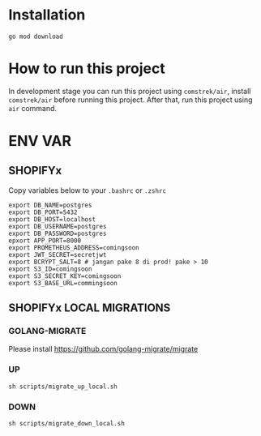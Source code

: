 # Installation
```
go mod download
```

# How to run this project
In development stage you can run this project using `comstrek/air`, install `comstrek/air` before running this project. After that, run this project using `air` command.

# ENV VAR

## SHOPIFYx
Copy variables below to your `.bashrc` or `.zshrc`

```
export DB_NAME=postgres
export DB_PORT=5432
export DB_HOST=localhost
export DB_USERNAME=postgres
export DB_PASSWORD=postgres
epxort APP_PORT=8000
export PROMETHEUS_ADDRESS=comingsoon
export JWT_SECRET=secretjwt
export BCRYPT_SALT=8 # jangan pake 8 di prod! pake > 10
export S3_ID=comingsoon
export S3_SECRET_KEY=comingsoon
export S3_BASE_URL=commingsoon
```

## SHOPIFYx LOCAL MIGRATIONS
### GOLANG-MIGRATE
Please install https://github.com/golang-migrate/migrate
### UP
```
sh scripts/migrate_up_local.sh
```

### DOWN
```
sh scripts/migrate_down_local.sh
```